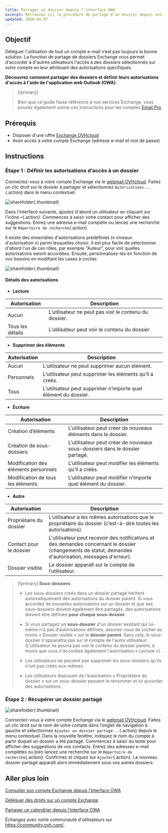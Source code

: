 ```yaml
---
title: Partager un dossier depuis l'interface OWA
excerpt: Retrouvez ici la procedure de partage d’un dossier depuis votre compte Exchange 
updated: 2020-04-07
---
```



## Objectif

Déléguer l'utilisation de tout un compte e-mail n’est pas toujours la bonne solution. La fonction de partage de dossiers Exchange vous permet d'accorder à d'autres utilisateurs l'accès à des dossiers sélectionnés sur votre compte en leur attribuant des autorisations spécifiques.

**Découvrez comment partager des dossiers et définir leurs autorisations d'accès à l'aide de l'application web Outlook (OWA).**

> [!primary]
>
> Bien que ce guide fasse référence à nos services Exchange, vous pouvez également suivre ces instructions pour les comptes [Email Pro](https://www.ovhcloud.com/fr/emails/email-pro/).
>


## Prérequis

- Disposer d'une offre [Exchange OVHcloud ](https://www.ovhcloud.com/fr/emails/hosted-exchange/)
- Avoir accès à votre compte Exchange (adresse e-mail et mot de passe)


## Instructions

### Étape 1 : Définir les autorisations d’accès à un dossier

Connectez-vous à votre compte Exchange via le [webmail OVHcloud](https://www.ovhcloud.com/fr/mail). Faites un clic droit sur le dossier à partager et sélectionnez `Autorisations...`{.action} dans le menu contextuel.

![sharefolder](images/exchange-folder-step1.png){.thumbnail}

Dans l'interface suivante, ajoutez d'abord un utilisateur en cliquant sur l'icône `+`{.action}. Commencez à saisir votre contact pour afficher des suggestions. Entrez une adresse e-mail complète ou lancez une recherche sur le `Répertoire de recherche`{.action}.

Il existe des ensembles d'autorisations prédéfinies (« niveaux d'autorisation ») parmi lesquelles choisir. Il est plus facile de sélectionner d'abord l'un de ces rôles, par exemple "Auteur", pour voir quelles autorisations seront accordées. Ensuite, personnalisez-les en fonction de vos besoins en modifiant les cases à cocher.

![sharefolder](images/exchange-folder-step2aag.gif){.thumbnail}

#### Détails des autorisations

- **Lecture**

|Autorisation|Description|
|---|---|
|Aucun|L’utilisateur ne peut pas voir le contenu du dossier.|
|Tous les détails|L’utilisateur peut voir le contenu du dossier.|


- **Supprimer des éléments**

|Autorisation|Description|
|---|---|
|Aucun|L’utilisateur ne peut supprimer aucun élément.|
|Personnels|L’utilisateur peut supprimer les éléments qu’il a créés.|
|Tous|L’utilisateur peut supprimer n’importe quel élément du dossier.|


- **Écriture**

|Autorisation|Description|
|---|---|
|Création d’éléments|L’utilisateur peut créer de nouveaux éléments dans le dossier.|
|Création de sous-dossiers|L’utilisateur peut créer de nouveaux sous-dossiers dans le dossier partagé.|
|Modification des éléments personnels|L’utilisateur peut modifier les éléments qu’il a créés.|
|Modification de tous les éléments|L’utilisateur peut modifier n’importe quel élément du dossier.|


- **Autre**

|Autorisation|Description|
|---|---|
|Propriétaire du dossier|L’utilisateur a les mêmes autorisations que le propriétaire du dossier (c’est-à-dire toutes les autorisations).|
|Contact pour le dossier|L'utilisateur peut recevoir des notifications et des demandes concernant le dossier (changements de statut, demandes d'autorisation, messages d'erreur).|
|Dossier visible|Le dossier apparaît sur le compte de l’utilisateur.|

> [!primary]
>**Sous-dossiers**
> 
> - Les sous-dossiers créés dans un dossier partagé héritent automatiquement des autorisations du dossier parent. Si vous accordez de nouvelles autorisations sur un dossier et que ses sous-dossiers doivent également être partagés, des autorisations doivent être définies **pour chaque sous-dossier**.
> 
> - Si vous partagez un **sous-dossier** d'un dossier existant qui lui-même n'a pas d’autorisations définies, assurez-vous de cocher au moins « Dossier visible » sur le **dossier parent**. Sans cela, le sous-dossier n'apparaîtra pas sur le compte de l'autre utilisateur. (L'utilisateur ne pourra pas voir le contenu du dossier parent, à moins que vous n'accordiez également l'autorisation « Lecture »).
> 
> - Les utilisateurs ne peuvent pas supprimer les sous-dossiers qu'ils n'ont pas créés eux-mêmes.
> 
> - Les utilisateurs disposant de l’autorisation « Propriétaire du dossier » sur un sous-dossier peuvent le renommer et lui accorder des autorisations.
>


### Étape 2 : Récupérer un dossier partagé

![sharefolder](images/exchange-folder-step3.png){.thumbnail}

Connectez-vous à votre compte Exchange via le [webmail OVHcloud](https://www.ovhcloud.com/fr/mail). Faites un clic droit sur le nom de votre compte dans l’onglet de navigation à gauche et sélectionnez `Ajouter un dossier partagé...`{.action} depuis le menu contextuel. Dans la nouvelle fenêtre, indiquez le nom du compte à partir duquel un dossier a été partagé. Commencez à saisir du texte pour afficher des suggestions de vos contacts. Entrez des adresses e-mail complètes ou bien lancez une recherche sur le `Répertoire de recherche`{.action}. Confirmez et cliquez sur `Ajouter`{.action}. Le nouveau dossier partagé apparaît alors immédiatement sous vos autres dossiers.


## Aller plus loin

[Consulter son compte Exchange depuis l’interface OWA](/pages/web_cloud/email_and_collaborative_solutions/using_the_outlook_web_app_webmail/email_owa)

[Déléguer des droits sur un compte Exchange](/pages/web_cloud/email_and_collaborative_solutions/microsoft_exchange/feature_delegation)

[Partager un calendrier depuis l’interface OWA](/pages/web_cloud/email_and_collaborative_solutions/using_the_outlook_web_app_webmail/owa_calendar_sharing)

Échangez avec notre communauté d'utilisateurs sur <https://community.ovh.com/>.
